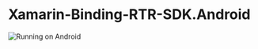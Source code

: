 # Xamarin-Binding-RTR-SDK.Android

![Running on Android](https://im3.ezgif.com/tmp/ezgif-3-7b5a3a65b7.gif)
